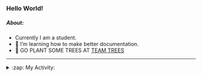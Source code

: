 ### Hello World!

##### About:
- Currently I am a student.
- 🌱 I’m learning how to make better documentation.
- 🌱 GO PLANT SOME TREES AT [TEAM TREES](https://teamtrees.org/)

---
<details>
  <summary>:zap: My Activity:</summary>
  
<!--START_SECTION:waka-->
![Code Time](http://img.shields.io/badge/Code%20Time-1%2C129%20hrs%2012%20mins-blue)

**I'm a Night 🦉** 

```text
🌞 Morning                1171 commits        ██░░░░░░░░░░░░░░░░░░░░░░░   08.44 % 
🌆 Daytime                5123 commits        █████████░░░░░░░░░░░░░░░░   36.94 % 
🌃 Evening                3964 commits        ███████░░░░░░░░░░░░░░░░░░   28.58 % 
🌙 Night                  3610 commits        ███████░░░░░░░░░░░░░░░░░░   26.03 % 
```
📅 **I'm Most Productive on Wednesday** 

```text
Monday                   2149 commits        ████░░░░░░░░░░░░░░░░░░░░░   15.50 % 
Tuesday                  1722 commits        ███░░░░░░░░░░░░░░░░░░░░░░   12.42 % 
Wednesday                3260 commits        ██████░░░░░░░░░░░░░░░░░░░   23.51 % 
Thursday                 1610 commits        ███░░░░░░░░░░░░░░░░░░░░░░   11.61 % 
Friday                   1341 commits        ██░░░░░░░░░░░░░░░░░░░░░░░   09.67 % 
Saturday                 1268 commits        ██░░░░░░░░░░░░░░░░░░░░░░░   09.14 % 
Sunday                   2518 commits        █████░░░░░░░░░░░░░░░░░░░░   18.16 % 
```


📊 **This Week I Spent My Time On** 

```text
🔥 Editors: 
VS Code                  6 hrs 40 mins       █████████████████████████   100.00 % 

🐱‍💻 Projects: 
praise                   5 hrs 13 mins       ████████████████████░░░░░   78.31 % 
discord-bot              1 hr 15 mins        █████░░░░░░░░░░░░░░░░░░░░   18.84 % 
CSF22                    11 mins             █░░░░░░░░░░░░░░░░░░░░░░░░   02.84 % 
```


 Last Updated on 24/05/2023 10:08:41 UTC
<!--END_SECTION:waka-->
</details>

